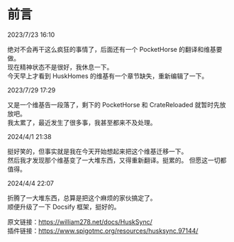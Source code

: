 # 前言

2023/7/23 16:10

绝对不会再干这么疯狂的事情了，后面还有一个 PocketHorse 的翻译和维基要做。  
现在精神状态不是很好，我休息一下。  
今天早上才看到 HuskHomes 的维基有一个章节缺失，重新编辑了一下。

2023/7/29 17:29

又是一个维基告一段落了，剩下的 PocketHorse 和 CrateReloaded 就暂时先放放吧。  
我太累了，最近发生了很多事，我甚至都来不及处理。

2024/4/1 21:38

挺好笑的，但事实就是我在今天开始想起来把这个维基迁移一下。  
然后我才发现那个维基变了一大堆东西，又得重新翻译。挺累的。
但愿这一切都值得。

2024/4/4 22:07

折腾了一大堆东西，总算是把这个麻烦的家伙搞定了。  
顺便升级了一下 Docsify 框架，挺好的。

原文链接：https://william278.net/docs/HuskSync/    
插件链接：https://www.spigotmc.org/resources/husksync.97144/